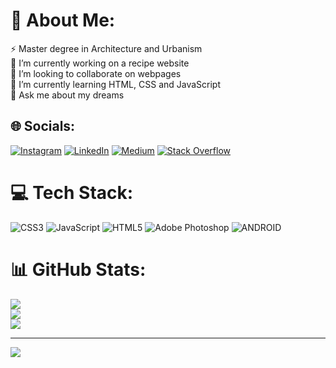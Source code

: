 # 💫 About Me:
⚡ Master degree in Architecture and Urbanism<br>🔭 I’m currently working on a recipe website<br>👯 I’m looking to collaborate on webpages<br>🌱 I’m currently learning HTML, CSS and JavaScript<br>💬 Ask me about my dreams<br>


## 🌐 Socials:
[![Instagram](https://img.shields.io/badge/Instagram-%23E4405F.svg?logo=Instagram&logoColor=white)](https://www.instagram.com/arthurbbotelho/) [![LinkedIn](https://img.shields.io/badge/LinkedIn-%230077B5.svg?logo=linkedin&logoColor=white)](https://www.linkedin.com/in/arthur-botelho-8ab547206/) [![Medium](https://img.shields.io/badge/Medium-12100E?logo=medium&logoColor=white)](https://medium.com/@https://medium.com/@emilioarthur19) [![Stack Overflow](https://img.shields.io/badge/-Stackoverflow-FE7A16?logo=stack-overflow&logoColor=white)](https://stackoverflow.com/users/https://stackoverflow.com/users/18995296/arthur-botelho) 

# 💻 Tech Stack:
![CSS3](https://img.shields.io/badge/css3-%231572B6.svg?style=for-the-badge&logo=css3&logoColor=white) ![JavaScript](https://img.shields.io/badge/javascript-%23323330.svg?style=for-the-badge&logo=javascript&logoColor=%23F7DF1E) ![HTML5](https://img.shields.io/badge/html5-%23E34F26.svg?style=for-the-badge&logo=html5&logoColor=white) ![Adobe Photoshop](https://img.shields.io/badge/adobephotoshop-%2331A8FF.svg?style=for-the-badge&logo=adobephotoshop&logoColor=white) ![ANDROID](https://img.shields.io/badge/android-%2320232a.svg?style=for-the-badge&logo=android&logoColor=%a4c639)
# 📊 GitHub Stats:
![](https://github-readme-stats.vercel.app/api?username=ArthurBBotelho&theme=vue-dark&hide_border=true&include_all_commits=true&count_private=false)<br/>
![](https://github-readme-streak-stats.herokuapp.com/?user=ArthurBBotelho&theme=vue-dark&hide_border=true)<br/>
![](https://github-readme-stats.vercel.app/api/top-langs/?username=ArthurBBotelho&theme=vue-dark&hide_border=true&include_all_commits=true&count_private=false&layout=compact)

---
[![](https://visitcount.itsvg.in/api?id=ArthurBBotelho&icon=2&color=0)](https://visitcount.itsvg.in)

<!-- Proudly created with GPRM ( https://gprm.itsvg.in ) -->
